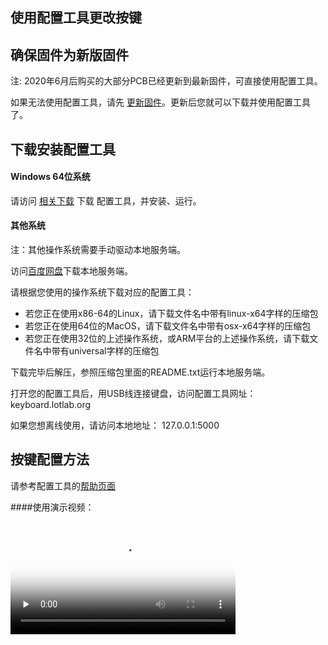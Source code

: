 使用配置工具更改按键
------------

确保固件为新版固件
-----------
注: 2020年6月后购买的大部分PCB已经更新到最新固件，可直接使用配置工具。

如果无法使用配置工具，请先 [更新固件](upgrade.md)。更新后您就可以下载并使用配置工具了。

下载安装配置工具
------------

#### Windows 64位系统

请访问 [相关下载](download.md) 下载 配置工具，并安装、运行。


#### 其他系统

注：其他操作系统需要手动驱动本地服务端。

访问[百度网盘](https://eyun.baidu.com/s/3c3X2Zmw)下载本地服务端。 

请根据您使用的操作系统下载对应的配置工具：

- 若您正在使用x86-64的Linux，请下载文件名中带有linux-x64字样的压缩包
- 若您正在使用64位的MacOS，请下载文件名中带有osx-x64字样的压缩包
- 若您正在使用32位的上述操作系统，或ARM平台的上述操作系统，请下载文件名中带有universal字样的压缩包

下载完毕后解压，参照压缩包里面的README.txt运行本地服务端。

打开您的配置工具后，用USB线连接键盘，访问配置工具网址：
keyboard.lotlab.org

如果您想离线使用，请访问本地地址：
127.0.0.1:5000

按键配置方法
----------

请参考配置工具的[帮助页面](https://keyboard.lotlab.org/help)

####使用演示视频：

<video id="video" width="360px" height="auto" controls="controls" preload="none" poster="http://glab.online/wp-content/uploads/2019/10/favicon.png">
<source id="mp4" src="http://glab.online/down/lkb-configurator.mp4" type="video/mp4">
  您的浏览器不支持播放此视频
</video>